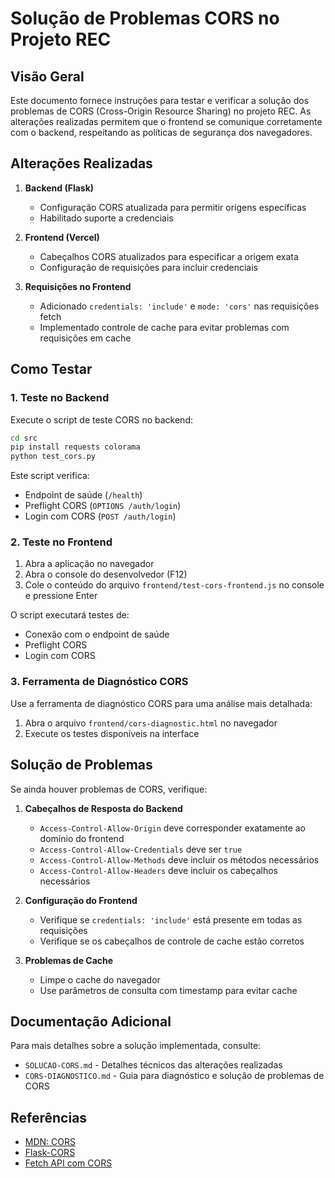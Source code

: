 # Solução de Problemas CORS no Projeto REC

## Visão Geral

Este documento fornece instruções para testar e verificar a solução dos problemas de CORS (Cross-Origin Resource Sharing) no projeto REC. As alterações realizadas permitem que o frontend se comunique corretamente com o backend, respeitando as políticas de segurança dos navegadores.

## Alterações Realizadas

1. **Backend (Flask)**
   - Configuração CORS atualizada para permitir origens específicas
   - Habilitado suporte a credenciais

2. **Frontend (Vercel)**
   - Cabeçalhos CORS atualizados para especificar a origem exata
   - Configuração de requisições para incluir credenciais

3. **Requisições no Frontend**
   - Adicionado `credentials: 'include'` e `mode: 'cors'` nas requisições fetch
   - Implementado controle de cache para evitar problemas com requisições em cache

## Como Testar

### 1. Teste no Backend

Execute o script de teste CORS no backend:

```bash
cd src
pip install requests colorama
python test_cors.py
```

Este script verifica:
- Endpoint de saúde (`/health`)
- Preflight CORS (`OPTIONS /auth/login`)
- Login com CORS (`POST /auth/login`)

### 2. Teste no Frontend

1. Abra a aplicação no navegador
2. Abra o console do desenvolvedor (F12)
3. Cole o conteúdo do arquivo `frontend/test-cors-frontend.js` no console e pressione Enter

O script executará testes de:
- Conexão com o endpoint de saúde
- Preflight CORS
- Login com CORS

### 3. Ferramenta de Diagnóstico CORS

Use a ferramenta de diagnóstico CORS para uma análise mais detalhada:

1. Abra o arquivo `frontend/cors-diagnostic.html` no navegador
2. Execute os testes disponíveis na interface

## Solução de Problemas

Se ainda houver problemas de CORS, verifique:

1. **Cabeçalhos de Resposta do Backend**
   - `Access-Control-Allow-Origin` deve corresponder exatamente ao domínio do frontend
   - `Access-Control-Allow-Credentials` deve ser `true`
   - `Access-Control-Allow-Methods` deve incluir os métodos necessários
   - `Access-Control-Allow-Headers` deve incluir os cabeçalhos necessários

2. **Configuração do Frontend**
   - Verifique se `credentials: 'include'` está presente em todas as requisições
   - Verifique se os cabeçalhos de controle de cache estão corretos

3. **Problemas de Cache**
   - Limpe o cache do navegador
   - Use parâmetros de consulta com timestamp para evitar cache

## Documentação Adicional

Para mais detalhes sobre a solução implementada, consulte:

- `SOLUCAO-CORS.md` - Detalhes técnicos das alterações realizadas
- `CORS-DIAGNOSTICO.md` - Guia para diagnóstico e solução de problemas de CORS

## Referências

- [MDN: CORS](https://developer.mozilla.org/pt-BR/docs/Web/HTTP/CORS)
- [Flask-CORS](https://flask-cors.readthedocs.io/en/latest/)
- [Fetch API com CORS](https://developer.mozilla.org/pt-BR/docs/Web/API/Fetch_API/Using_Fetch)